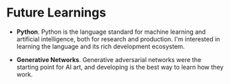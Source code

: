 # Future Learnings

- **Python**. Python is the language standard for machine learning and artificial intelligence, both for research and production. I'm interested in learning the language and its rich development ecosystem.

- **Generative Networks**. Generative adversarial networks were the starting point for AI art, and developing is the best way to learn how they work.

